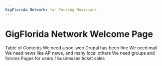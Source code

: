 ```yaml
---
GigFlorida Network: for Touring Musicians
---
```


# GigFlorida Network Welcome Page

Table of Contents
We need a soc-web Drupal has been fine
We need mail
We need news like AP news, and many local others
We need 
groups and forums
Pages for users / businesses
ticket sales

